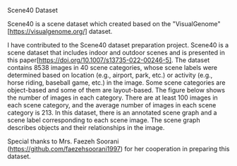 Scene40 Dataset

Scene40 is a scene dataset which created based on the "VisualGenome" [https://visualgenome.org/] dataset.

I have contributed to the Scene40 dataset preparation project. Scene40 is a scene dataset that includes indoor and outdoor scenes and is presented in this paper[https://doi.org/10.1007/s13735-022-00246-5]. The dataset contains 8538 images in 40 scene categories, whose scene labels were determined based on location (e.g., airport, park, etc.) or activity (e.g., horse riding, baseball game, etc.) in the image. Some scene categories are object-based and some of them are layout-based. The figure below shows the number of images in each category. There are at least 100 images in each scene category, and the average number of images in each scene category is 213. In this dataset, there is an annotated scene graph and a scene label corresponding to each scene image. The scene graph describes objects and their relationships in the image.

Special thanks to Mrs. Faezeh Soorani (https://github.com/faezehsoorani1997) for her cooperation in preparing this dataset.
